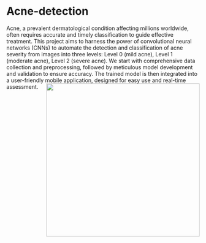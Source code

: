 # Acne-detection
Acne, a prevalent dermatological condition affecting millions worldwide, often requires accurate and timely classification to guide effective treatment.
This project aims to harness the power of convolutional neural networks (CNNs) to automate the detection and classification of acne severity from images into three levels: 
Level 0 (mild acne), Level 1 (moderate acne), Level 2 (severe acne). 
We start with comprehensive data collection and preprocessing, followed by meticulous model development and validation to ensure accuracy. 
The trained model is then integrated into a user-friendly mobile application, designed for easy use and real-time assessment. 
<image align="right"  width="400" src="https://tse1.explicit.bing.net/th?id=OIP.b2O3nn-TclhJ7LLDgCF_yQHaLG&pid=Api&P=0&h=180">


